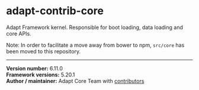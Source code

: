 # adapt-contrib-core
Adapt Framework kernel. Responsible for boot loading, data loading and core APIs.

Note: In order to facilitate a move away from bower to npm, `src/core` has been moved to this repository.

----------------------------
**Version number:** 6.11.0 <br />
**Framework versions:** 5.20.1 <br />
**Author / maintainer:** Adapt Core Team with [contributors](https://github.com/adaptlearning/adapt-contrib-core/graphs/contributors)
